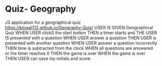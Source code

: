 # Quiz- Geography
 JS application for a geographical quiz
https://kingali112.github.io/Geography-Quiz/
USER IS GIVEN Geographical Quiz
WHEN USER  clickS the start button
THEN a timer starts and THE USER IS presented with a question
WHEN USER answer a question
THEN USER is presented with another question
WHEN USER answer a question incorrectly
THEN time is subtracted from the clock
WHEN all questions are answered or the timer reaches 0
THEN the game is over
WHEN the game is over
THEN USER can save my initials and score
